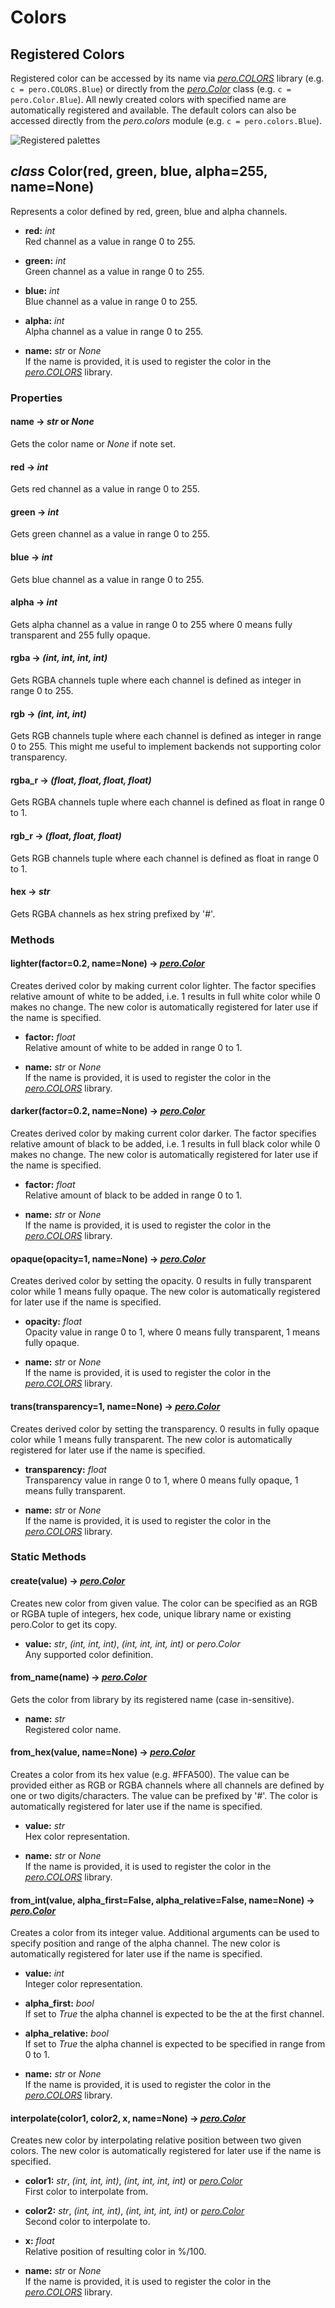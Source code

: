 # Colors

## Registered Colors

Registered color can be accessed by its name via *[pero.COLORS](color.md)* library (e.g. `c = pero.COLORS.Blue`) or
directly from the *[pero.Color](color.md)* class (e.g. `c = pero.Color.Blue`). All newly created colors with specified
name are automatically registered and available. The default colors can also be accessed directly from the *pero.colors*
module (e.g. `c = pero.colors.Blue`).

![Registered palettes](images/colors.svg)


## *class* Color(red, green, blue, alpha=255, name=None)

Represents a color defined by red, green, blue and alpha channels.

- **red:** *int*  
  Red channel as a value in range 0 to 255.

- **green:** *int*  
  Green channel as a value in range 0 to 255.

- **blue:** *int*  
  Blue channel as a value in range 0 to 255.

- **alpha:** *int*  
  Alpha channel as a value in range 0 to 255.

- **name:** *str* or *None*  
  If the name is provided, it is used to register the color in the *[pero.COLORS](color.md)* library.


### Properties


#### name -> *str* or *None*
Gets the color name or *None* if note set.

#### red -> *int*
Gets red channel as a value in range 0 to 255.

#### green -> *int*
Gets green channel as a value in range 0 to 255.

#### blue -> *int*
Gets blue channel as a value in range 0 to 255.

#### alpha -> *int*
Gets alpha channel as a value in range 0 to 255 where 0 means fully transparent and 255 fully opaque.

#### rgba -> *(int, int, int, int)*
Gets RGBA channels tuple where each channel is defined as integer in range 0 to 255.

#### rgb -> *(int, int, int)*
Gets RGB channels tuple where each channel is defined as integer in range 0 to 255. This might me useful to implement
backends not supporting color transparency.

#### rgba_r -> *(float, float, float, float)*
Gets RGBA channels tuple where each channel is defined as float in range 0 to 1.

#### rgb_r -> *(float, float, float)*
Gets RGB channels tuple where each channel is defined as float in range 0 to 1.

#### hex -> *str*
Gets RGBA channels as hex string prefixed by '#'.


### Methods


#### lighter(factor=0.2, name=None) -> *[pero.Color](color.md)*  
Creates derived color by making current color lighter. The factor specifies relative amount of white to be added, i.e. 1
results in full white color while 0 makes no change. The new color is automatically registered for later use if the name
is specified.

- **factor:** *float*  
  Relative amount of white to be added in range 0 to 1.

- **name:** *str* or *None*  
  If the name is provided, it is used to register the color in the *[pero.COLORS](color.md)* library.


#### darker(factor=0.2, name=None) -> *[pero.Color](color.md)*
Creates derived color by making current color darker. The factor specifies relative amount of black to be added, i.e. 1
results in full black color while 0 makes no change. The new color is automatically registered for later use if the name
is specified.

- **factor:** *float*  
  Relative amount of black to be added in range 0 to 1.

- **name:** *str* or *None*  
  If the name is provided, it is used to register the color in the *[pero.COLORS](color.md)* library.


#### opaque(opacity=1, name=None) -> *[pero.Color](color.md)*
Creates derived color by setting the opacity. 0 results in fully transparent color while 1 means fully opaque. The new
color is automatically registered for later use if the name is specified.

- **opacity:** *float*  
  Opacity value in range 0 to 1, where 0 means fully transparent, 1 means fully opaque.

- **name:** *str* or *None*  
  If the name is provided, it is used to register the color in the *[pero.COLORS](color.md)* library.


#### trans(transparency=1, name=None) -> *[pero.Color](color.md)*
Creates derived color by setting the transparency. 0 results in fully opaque color while 1 means fully transparent. The
new color is automatically registered for later use if the name is specified.

- **transparency:** *float*  
  Transparency value in range 0 to 1, where 0 means fully opaque, 1 means fully transparent.

- **name:** *str* or *None*  
  If the name is provided, it is used to register the color in the *[pero.COLORS](color.md)* library.


### Static Methods


#### create(value) -> *[pero.Color](color.md)*
Creates new color from given value. The color can be specified as an RGB or RGBA tuple of integers, hex code, unique
library name or existing pero.Color to get its copy.

- **value:** *str*, *(int, int, int)*, *(int, int, int, int)* or *pero.Color*  
  Any supported color definition.


#### from_name(name) -> *[pero.Color](color.md)*
Gets the color from library by its registered name (case in-sensitive). 

- **name:** *str*  
  Registered color name.


#### from_hex(value, name=None) -> *[pero.Color](color.md)*
Creates a color from its hex value (e.g. #FFA500). The value can be provided either as RGB or RGBA channels where all
channels are defined by one or two digits/characters. The value can be prefixed by '#'. The color is automatically
registered for later use if the name is specified.

- **value:** *str*  
  Hex color representation.

- **name:** *str* or *None*  
  If the name is provided, it is used to register the color in the *[pero.COLORS](color.md)* library.


#### from_int(value, alpha_first=False, alpha_relative=False, name=None) -> *[pero.Color](color.md)*
Creates a color from its integer value. Additional arguments can be used to specify position and range of the alpha
channel. The new color is automatically registered for later use if the name is specified.

- **value:** *int*  
  Integer color representation.

- **alpha_first:** *bool*  
  If set to *True* the alpha channel is expected to be the at the first channel.

- **alpha_relative:** *bool*  
  If set to *True* the alpha channel is expected to be specified in range from 0 to 1.

- **name:** *str* or *None*  
  If the name is provided, it is used to register the color in the *[pero.COLORS](color.md)* library.


#### interpolate(color1, color2, x, name=None) -> *[pero.Color](color.md)*
Creates new color by interpolating relative position between two given colors. The new color is automatically registered
for later use if the name is specified.

- **color1:** *str*, *(int, int, int)*, *(int, int, int, int)* or *[pero.Color](color.md)*  
  First color to interpolate from.

- **color2:** *str*, *(int, int, int)*, *(int, int, int, int)* or *[pero.Color](color.md)*  
  Second color to interpolate to.

- **x:** *float*  
  Relative position of resulting color in %/100.

- **name:** *str* or *None*  
  If the name is provided, it is used to register the color in the *[pero.COLORS](color.md)* library.
